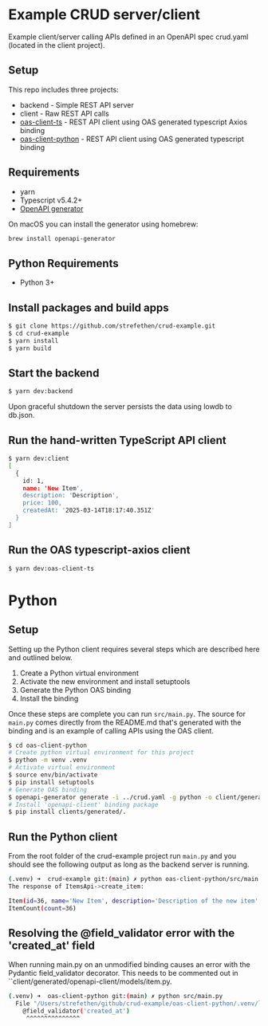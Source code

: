 # Example CRUD server/client
Example client/server calling APIs defined in an OpenAPI spec crud.yaml (located in the client project).

## Setup
This repo includes three projects:

* backend - Simple REST API server
* client - Raw REST API calls
* [oas-client-ts](#run-the-oas-typescript-axios-client) - REST API client using OAS generated typescript Axios binding
* [oas-client-python](#python) - REST API client using OAS generated typescript binding

## Requirements
* yarn
* Typescript v5.4.2+
* [OpenAPI generator](https://openapi-generator.tech/docs/installation/)

On macOS you can install the generator using homebrew:
```bash
brew install openapi-generator
```

## Python Requirements
* Python 3+

## Install packages and build apps
```bash
$ git clone https://github.com/strefethen/crud-example.git
$ cd crud-example
$ yarn install
$ yarn build
```

## Start the backend
```bash
$ yarn dev:backend
```

Upon graceful shutdown the server persists the data using lowdb to db.json.

## Run the hand-written TypeScript API client
```bash
$ yarn dev:client
[
  {
    id: 1,
    name: 'New Item',
    description: 'Description',
    price: 100,
    createdAt: '2025-03-14T18:17:40.351Z'
  }
]
```

## Run the OAS typescript-axios client
```bash
$ yarn dev:oas-client-ts
```

# Python

## Setup
Setting up the Python client requires several steps which are described here and outlined below.

1. Create a Python virtual environment
2. Activate the new environment and install setuptools
3. Generate the Python OAS binding 
4. Install the binding

Once these steps are complete you can run ``src/main.py``. The source for ``main.py`` comes directly from the README.md that's generated with the binding and is an example of calling APIs using the OAS client.

```bash
$ cd oas-client-python
# Create python virtual environment for this project
$ python -m venv .venv
# Activate virtual environment
$ source env/bin/activate
$ pip install setuptools
# Generate OAS binding
$ openapi-generator generate -i ../crud.yaml -g python -o client/generated --additional-properties=pydanticV2=true -o binding --skip-operation-example --skip-validate-spec
# Install 'openapi-client' binding package
$ pip install clients/generated/.
```

## Run the Python client
From the root folder of the crud-example project run ``main.py`` and you should see the following output as long as the backend server is running.

```bash
(.venv) ➜  crud-example git:(main) ✗ python oas-client-python/src/main.py
The response of ItemsApi->create_item:

Item(id=36, name='New Item', description='Description of the new item', price=15, created_at=datetime.datetime(2025, 3, 21, 21, 17, 10, 123000, tzinfo=TzInfo(UTC)))
ItemCount(count=36)
```

## Resolving the @field_validator error with the 'created_at' field
When running main.py on an unmodified binding causes an error with the Pydantic field_validator decorator. This needs to be commented out in ``client/generated/openapi-client/models/item.py.

```bash
(.venv) ➜  oas-client-python git:(main) ✗ python src/main.py
  File "/Users/strefethen/github/crud-example/oas-client-python/.venv/lib/python3.13/site-packages/openapi_client/models/item.py", line 38, in Item
    @field_validator('created_at')
     ^^^^^^^^^^^^^^^
```